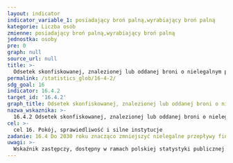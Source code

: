 ```yaml
---
layout: indicator
indicator_variable_1: posiadający broń palną,wyrabiający broń palną
kategorie: Liczba osób
zmienne: posiadający broń palną,wyrabiający broń palną
jednostka: osoby
pre: 0
graph: null
source_url: null
title: >-
  Odsetek skonfiskowanej, znalezionej lub oddanej broni o nielegalnym pochodzeniu, które zostało namierzone lub ustalone przez właściwy organ zgodnie z instrumentami międzynarodowymi
permalink: /statistics_glob/16-4-2/
sdg_goal: 16
indicator: 16.4.2
target_id: '16.4.2'
graph_title: Odsetek skonfiskowanej, znalezionej lub oddanej broni o nielegalnym pochodzeniu, które zostało namierzone lub ustalone przez właściwy organ zgodnie z instrumentami międzynarodowymi
nazwa_wskaznika: >-
  16.4.2 Odsetek skonfiskowanej, znalezionej lub oddanej broni o nielegalnym pochodzeniu, które zostało namierzone lub ustalone przez właściwy organ zgodnie z instrumentami międzynarodowymi
cel: >-
  cel 16. Pokój, sprawiedliwość i silne instytucje
zadanie: 16.4 Do 2030 roku znacząco zmniejszyć nielegalne przepływy finansowe i handel bronią  wzmocnić proces odzyskiwania i zwracania skradzionego mienia oraz zwalczać wszelkie formy przestępczości zorganizowanej
uwagi: >-
  Wskaźnik zastępczy, dostępny w ramach polskiej statystyki publicznej. Wskaźnikiem zasadniczym, przyjętym przez ONZ, monitorującym cel 16.4 Agendy 2030, jest wskaźnik 16.4.2 Odsetek skonfiskowanej, znalezionej lub oddanej broni o nielegalnym pochodzeniu lub kontekście, która została prześledzona lub ustanowiona przez właściwy organ zgodny z instrumentami międzynarodowymi.
---
```

